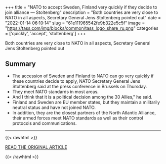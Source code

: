 +++
title = "NATO to accept Sweden, Finland very quickly if they decide to join alliance — Stoltenberg"
description = "Both countries are very close to NATO in all aspects, Secretary General Jens Stoltenberg pointed out"
date = "2022-01-14 06:10:14"
slug = "61e111965542fe9b322e5c5f"
image = "https://tass.com/img/blocks/common/tass_logo_share_ru.png"
categories = ['quickly', 'accept', 'stoltenberg']
+++

Both countries are very close to NATO in all aspects, Secretary General Jens Stoltenberg pointed out

## Summary

- The accession of Sweden and Finland to NATO can go very quickly if these countries decide to apply, NATO Secretary General Jens Stoltenberg said at the press conference in Brussels on Thursday.
- They meet NATO standards in most areas.
- And I think that it is a political decision among the 30 Allies," he said.
- Finland and Sweden are EU member states, but they maintain a militarily neutral status and have not joined NATO.
- In addition, they are the closest partners of the North Atlantic Alliance, their armed forces meet NATO standards as well as their control protocols and communications.

---

{{< rawhtml >}}
  <p class="article-category">
    <a target="_blank" href="https://tass.com/defense/1387883">READ THE ORIGINAL ARTICLE</a>
  </p>
{{< /rawhtml >}}

